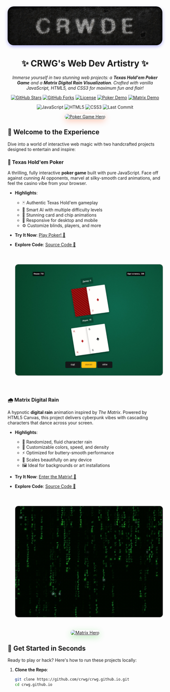 <p align="center">
  <img src="assets/logo.jpg" alt="CRWG Creations Logo" max-width="1280" style="border-radius: 20px; box-shadow: 0 4px 12px rgba(0, 0, 255, 0.3);"/>
</p>

<h1 align="center">✨ CRWG's Web Dev Artistry ✨</h1>

<p align="center">
  <em>Immerse yourself in two stunning web projects: a <strong>Texas Hold'em Poker Game</strong> and a <strong>Matrix Digital Rain Visualization</strong>. Crafted with vanilla JavaScript, HTML5, and CSS3 for maximum fun and flair!</em>
</p>

<p align="center">
  <a href="https://github.com/crwg/crwg.github.io/stargazers" target="_blank"><img src="https://img.shields.io/github/stars/crwg/crwg.github.io?style=for-the-badge&color=FFD700" alt="GitHub Stars"></a>
  <a href="https://github.com/crwg/crwg.github.io/network" target="_blank"><img src="https://img.shields.io/github/forks/crwg/crwg.github.io?style=for-the-badge&color=00CED1" alt="GitHub Forks"></a>
  <a href="https://github.com/crwg/crwg.github.io/LICENSE" target="_blank"><img src="https://img.shields.io/github/license/crwg/crwg.github.io?style=for-the-badge&color=4169E1" alt="License"></a>
  <a href="https://crwg.github.io/poker/" target="_blank"><img src="https://img.shields.io/badge/Live_Demo-Poker-FF4500?style=for-the-badge&logo=gamepad" alt="Poker Demo"></a>
  <a href="https://crwg.github.io/matrix/" target="_blank"><img src="https://img.shields.io/badge/Live_Demo-Matrix-32CD32?style=for-the-badge&logo=code" alt="Matrix Demo"></a>
</p>

<p align="center">
  <img src="https://img.shields.io/badge/JavaScript-ES6+-F7DF1E?style=flat-square&logo=javascript" alt="JavaScript">
  <img src="https://img.shields.io/badge/HTML5-E34F26?style=flat-square&logo=html5" alt="HTML5">
  <img src="https://img.shields.io/badge/CSS3-1572B6?style=flat-square&logo=css3" alt="CSS3">
  <img src="https://img.shields.io/github/last-commit/crwg/crwg.github.io?color=8A2BE2" alt="Last Commit">
</p>



<p align="center">
  <a href="https://crwg.github.io/poker/" target="_blank"><img src="assets/poker-hero.gif" alt="Poker Game Hero" width="700" style="border-radius: 15px; box-shadow: 0 6px 20px rgba(255, 69, 0, 0.3);"/></a>
</p>

## 🌌 Welcome to the Experience

Dive into a world of interactive web magic with two handcrafted projects designed to entertain and inspire:

### 🎴 Texas Hold'em Poker
A thrilling, fully interactive **poker game** built with pure JavaScript. Face off against cunning AI opponents, marvel at silky-smooth card animations, and feel the casino vibe from your browser.

- **Highlights**:
  - 🃏 Authentic Texas Hold'em gameplay
  - 🤖 Smart AI with multiple difficulty levels
  - 🎰 Stunning card and chip animations
  - 📱 Responsive for desktop and mobile
  - ⚙️ Customize blinds, players, and more

- **Try It Now**: <a href="https://crwg.github.io/poker/" target="_blank">Play Poker! 🎲</a>
- **Explore Code**: <a href="https://github.com/crwg/crwg.github.io/tree/master/poker" target="_blank">Source Code 📂</a>
<br/>
<a href="assets/poker.jpg" target="_blank"><img src="assets/poker.jpg" alt="Poker Screenshot" width="480" style="border-radius: 10px;margin: 24px;border:1px solid #aaa"/></a>
<br/>
<br/>

### 🌧️ Matrix Digital Rain
A hypnotic **digital rain** animation inspired by *The Matrix*. Powered by HTML5 Canvas, this project delivers cyberpunk vibes with cascading characters that dance across your screen.

- **Highlights**:
  - 🌌 Randomized, fluid character rain
  - 🎨 Customizable colors, speed, and density
  - ⚡ Optimized for buttery-smooth performance
  - 📱 Scales beautifully on any device
  - 🖼️ Ideal for backgrounds or art installations

- **Try It Now**: <a href="https://crwg.github.io/matrix/" target="_blank">Enter the Matrix! 💾</a>
- **Explore Code**: <a href="https://github.com/crwg/crwg.github.io/tree/master/matrix" target="_blank">Source Code 📂</a>
<br/>
<a href="assets/matrix.jpg" target="_blank"><img src="assets/matrix.jpg" alt="Matrix Screenshot" width="480" style="border-radius: 10px;margin: 24px;border:1px solid #aaa"/></a>
<br/>
<p align="center">
  <a href="https://crwg.github.io/matrix/" target="_blank"><img src="assets/matrix-hero.gif" alt="Matrix Hero" width="700" style="border-radius: 15px; box-shadow: 0 6px 20px rgba(50, 205, 50, 0.3);"/></a>
</p>

## 🚀 Get Started in Seconds

Ready to play or hack? Here's how to run these projects locally:

1. **Clone the Repo**:
   ```bash
   git clone https://github.com/crwg/crwg.github.io.git
   cd crwg.github.io

